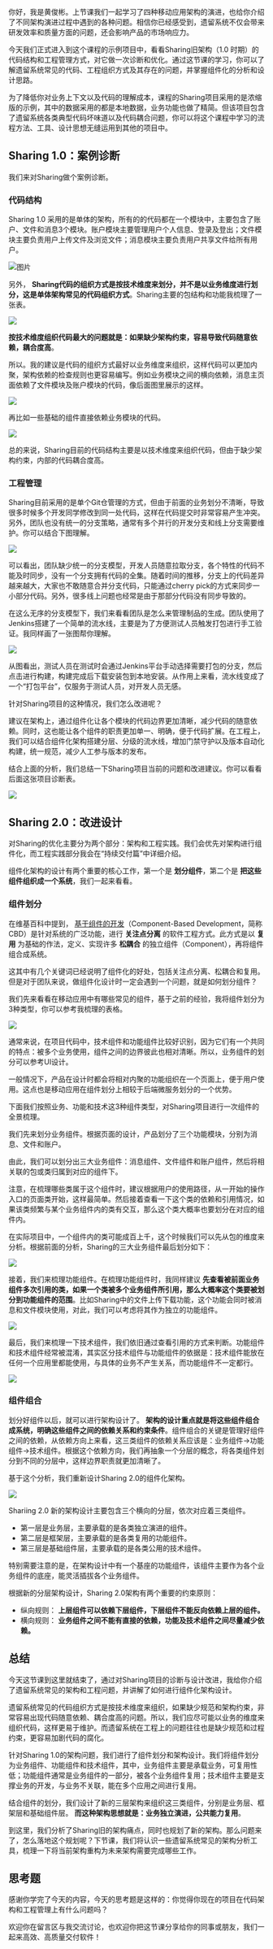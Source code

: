 你好，我是黄俊彬。上节课我们一起学习了四种移动应用架构的演进，也给你介绍了不同架构演进过程中遇到的各种问题。相信你已经感受到，遗留系统不仅会带来研发效率和质量方面的问题，还会影响产品的市场响应力。

今天我们正式进入到这个课程的示例项目中，看看Sharing旧架构（1.0 时期）的代码结构和工程管理方式，对它做一次诊断和优化。通过这节课的学习，你可以了解遗留系统常见的代码、工程组织方式及其存在的问题，并掌握组件化的分析和设计思路。

为了降低你对业务上下文以及代码的理解成本，课程的Sharing项目采用的是浓缩版的示例，其中的数据采用的都是本地数据，业务功能也做了精简。但该项目包含了遗留系统各类典型代码坏味道以及代码耦合问题，你可以将这个课程中学习的流程方法、工具、设计思想无缝运用到其他的项目中。

## Sharing 1.0：案例诊断

我们来对Sharing做个案例诊断。

### 代码结构

Sharing 1.0 采用的是单体的架构，所有的的代码都在一个模块中，主要包含了账户、文件和消息3个模块。账户模块主要管理用户个人信息、登录及登出；文件模块主要负责用户上传文件及浏览文件；消息模块主要负责用户共享文件给所有用户。

![图片](https://static001.geekbang.org/resource/image/60/11/60a0d5edff0982757d51fd7db570c811.gif?wh=1080x2220)

另外， **Sharing代码的组织方式是按技术维度来划分，并不是以业务维度进行划分，这是单体架构常见的代码组织方式**。Sharing主要的包结构和功能我梳理了一张表。

![](https://static001.geekbang.org/resource/image/c8/57/c830dc4ec08d3c30a50acda8ba922657.jpg?wh=2756x1929)

**按技术维度组织代码最大的问题就是：如果缺少架构约束，容易导致代码随意依赖，耦合度高**。

所以。我的建议是代码的组织方式最好以业务维度来组织，这样代码可以更加内聚，架构依赖的检查规则也更容易编写。例如业务模块之间的横向依赖，消息主页面依赖了文件模块及账户模块的代码，像后面图里展示的这样。

![](https://static001.geekbang.org/resource/image/83/4d/8335dc5821f5cfa71c15d1435c0abd4d.jpg?wh=3242x1677)

再比如一些基础的组件直接依赖业务模块的代码。

![](https://static001.geekbang.org/resource/image/b5/8a/b596ab602044ac25481f001b6051628a.jpg?wh=3242x1599)

总的来说，Sharing目前的代码结构主要是以技术维度来组织代码，但由于缺少架构约束，内部的代码耦合度高。

### 工程管理

Sharing目前采用的是单个Git仓管理的方式，但由于前面的业务划分不清晰，导致很多时候多个开发同学修改到同一处代码，这样在代码提交时非常容易产生冲突。另外，团队也没有统一的分支策略，通常有多个并行的开发分支和线上分支需要维护。你可以结合下图理解。

![](https://static001.geekbang.org/resource/image/05/9a/059264ee6011d3bede5530758251579a.jpg?wh=3500x1534)

可以看出，团队缺少统一的分支模型，开发人员随意拉取分支，各个特性的代码不能及时同步，没有一个分支拥有代码的全集。随着时间的推移，分支上的代码差异越来越大，大家也不敢随意合并分支代码，只能通过cherry pick的方式来同步一小部分代码。另外，很多线上问题也经常是由于那部分代码没有同步导致的。

在这么无序的分支模型下，我们来看看团队是怎么来管理制品的生成。团队使用了Jenkins搭建了一个简单的流水线，主要是为了方便测试人员触发打包进行手工验证。我同样画了一张图帮你理解。

![](https://static001.geekbang.org/resource/image/47/9c/4736f1dc3b6436822f16378b09f1fe9c.jpg?wh=3500x1534)

从图看出，测试人员在测试时会通过Jenkins平台手动选择需要打包的分支，然后点击进行构建，构建完成后下载安装包到本地安装。从作用上来看，流水线变成了一个“打包平台”，仅服务于测试人员，对开发人员无感。

针对Sharing项目的这种情况，我们怎么改进呢？

建议在架构上，通过组件化让各个模块的代码边界更加清晰，减少代码的随意依赖。同时，这也能让各个组件的职责更加单一、明确，便于代码扩展。在工程上，我们可以结合组件化架构搭建分层、分级的流水线，增加门禁守护以及版本自动化构建，统一规范，减少人工参与版本的发布。

结合上面的分析，我们总结一下Sharing项目当前的问题和改进建议。你可以看看后面这张项目诊断表。

![](https://static001.geekbang.org/resource/image/f2/37/f2fe1333dbfc3e0544fc8ee2e86b5637.jpg?wh=3396x1754)

## Sharing 2.0：改进设计

对Sharing的优化主要分为两个部分：架构和工程实践。我们会优先对架构进行组件化，而工程实践部分我会在“持续交付篇”中详细介绍。

组件化架构的设计有两个重要的核心工作，第一个是 **划分组件**，第二个是 **把这些组件组织成一个系统**，我们一起来看看。

### 组件划分

在维基百科中提到， [基于组件的开发](https://zh.wikipedia.org/wiki/%E5%9F%BA%E4%BA%8E%E7%BB%84%E4%BB%B6%E7%9A%84%E8%BD%AF%E4%BB%B6%E5%B7%A5%E7%A8%8B)（Component-Based Development，简称CBD）是针对系统的广泛功能，进行 **关注点分离** 的软件工程方式。此方式是以 **复用** 为基础的作法，定义、实现许多 **松耦合** 的独立组件（Component），再将组件组合成系统。

这其中有几个关键词已经说明了组件化的好处，包括关注点分离、松耦合和复用。但是对于团队来说，做组件化设计时一定会遇到一个问题，就是如何划分组件？

我们先来看看在移动应用中有哪些常见的组件，基于之前的经验，我将组件划分为3种类型，你可以参考我梳理的表格。

![](https://static001.geekbang.org/resource/image/16/45/164f9c9d527580174939ce1d0db4b145.jpg?wh=2631x1686)

通常来说，在项目代码中，技术组件和功能组件比较好识别，因为它们有一个共同的特点：被多个业务使用，组件之间的边界彼此也相对清晰。所以，业务组件的划分可以参考UI设计。

一般情况下，产品在设计时都会将相对内聚的功能组织在一个页面上，便于用户使用。这点也是移动应用在组件划分上相较于后端微服务划分的一个优势。

下面我们按照业务、功能和技术这3种组件类型，对Sharing项目进行一次组件的全景梳理。

我们先来划分业务组件。根据页面的设计，产品划分了三个功能模块，分别为消息、文件和账户。

由此，我们可以划分出三大业务组件：消息组件、文件组件和账户组件，然后将相关联的包或类归属到对应的组件下。

注意，在梳理哪些类属于这个组件时，建议根据用户的使用路径，从一开始的操作入口的页面类开始，这样最简单。然后接着查看一下这个类的依赖和引用情况，如果该类频繁与某个业务组件内的类有交互，那么这个类大概率也要划分在对应的组件内。

在实际项目中，一个组件内的类可能成百上千，这个时候我们可以先从包的维度来分析。根据前面的分析，Sharing的三大业务组件最后划分如下：

![](https://static001.geekbang.org/resource/image/0f/ba/0fd3fcc372c4db03bfdc9e283961b0ba.jpg?wh=3242x1534)

接着，我们来梳理功能组件。在梳理功能组件时，我同样建议 **先查看被前面业务组件多次引用的类，如果一个类被多个业务组件所引用，那么大概率这个类要被划分到功能组件的范围**。比如Sharing中的文件上传下载功能，这个功能会同时被消息和文件模块使用，对此，我们可以考虑将其作为独立的功能组件。

![](https://static001.geekbang.org/resource/image/6c/ee/6c4e68f13206f2aa5b0d9e2d850718ee.jpg?wh=3242x1534)

最后，我们来梳理一下技术组件，我们依旧通过查看引用的方式来判断。功能组件和技术组件经常被混淆，其实区分技术组件与功能组件的依据是：技术组件能放在任何一个应用里都能使用，与具体的业务不产生关系，而功能组件不一定都行。

![](https://static001.geekbang.org/resource/image/be/fc/bea7e54a6ae8393f33a215ea90a95dfc.jpg?wh=3242x1534)

### 组件组合

划分好组件以后，就可以进行架构设计了。 **架构的设计重点就是将这些组件组合成系统，明确这些组件之间的依赖关系和约束条件**。组件组合的关键是管理好组件之间的依赖，从依赖方向上来看，这三类组件的依赖关系应该是：业务组件->功能组件->技术组件。根据这个依赖方向，我们再抽象一个分层的概念，将各类组件划分到不同的分层中，这样边界职责就更加清晰了。

基于这个分析，我们重新设计Sharing 2.0的组件化架构。

![](https://static001.geekbang.org/resource/image/cd/0c/cddd3b628356afb668520e30173d9a0c.jpg?wh=3242x1857)

Shariing 2.0 新的架构设计主要包含三个横向的分层，依次对应着三类组件。

- 第一层是业务层，主要承载的是各类独立演进的组件。
- 第二层是框架层，主要承载的是各类复用的功能组件。
- 第三层是基础组件层，主要承载的是各类公用的技术组件。

特别需要注意的是，在架构设计中有一个基座的功能组件，该组件主要作为各个业务组件的底座，能灵活插拔各个业务组件。

根据新的分层架构设计，Sharing 2.0架构有两个重要的约束原则：

- 纵向规则： **上层组件可以依赖下层组件，下层组件不能反向依赖上层的组件。**
- 横向规则： **业务组件之间不能有直接的依赖，功能及技术组件之间尽量减少依赖。**

## 总结

今天这节课到这里就结束了，通过对Sharing项目的诊断与设计改进，我给你介绍了遗留系统常见的架构和工程问题，并讲解了如何进行组件化架构设计。

遗留系统常见的代码组织方式是按技术维度来组织，如果缺少规范和架构约束，非常容易出现代码随意依赖、耦合度高的问题。所以，我们应尽可能以业务的维度来组织代码，这样更易于维护。而遗留系统在工程上的问题往往也是缺少规范和过程约束，更容易加剧代码的腐化。

针对Sharing 1.0的架构问题，我们进行了组件划分和架构设计。我们将组件划分为业务组件、功能组件和技术组件，其中，业务组件主要是承载业务，可复用性低；功能组件通常是业务组件的一部分，被各个业务组件复用；技术组件主要是支撑业务的开发，与业务不关联，能在多个应用之间进行复用。

结合组件的划分，我们设计了新的三层架构来组织这三类组件，分别是业务层、框架层和基础组件层。 **而这种架构思想就是：业务独立演进，公共能力复用**。

到这里，我们分析了Sharing旧的架构痛点，同时也规划了新的架构。那么问题来了，怎么落地这个规划呢？下节课，我们将认识一些遗留系统常见的架构分析工具，梳理一下将当前架构重构为未来架构需要完成哪些工作。

## 思考题

感谢你学完了今天的内容，今天的思考题是这样的：你觉得你现在的项目在代码架构和工程管理上有什么问题吗？

欢迎你在留言区与我交流讨论，也欢迎你把这节课分享给你的同事或朋友，我们一起来高效、高质量交付软件！